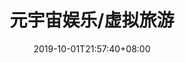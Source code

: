 ---
weight: 7
title: "元宇宙娱乐/虚拟旅游"
description: ""
date: 2019-10-01T21:57:40+08:00
lastmod: 2020-01-01T16:45:40+08:00
draft: true
ico: '<svg class="icon" aria-hidden="true"><use xlink:href="#icon-wenzhang"></use></svg>'
news: ["GameFi"]
hidePage: true
---